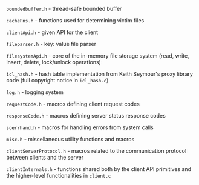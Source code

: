 `boundedbuffer.h` - thread-safe bounded buffer

`cacheFns.h` - functions used for determining victim files

`clientApi.h` - given API for the client

`fileparser.h` - key: value file parser

`filesystemApi.h` - core of the in-memory file storage system (read, write, insert, delete, lock/unlock operations)

`icl_hash.h` - hash table implementation from Keith Seymour's proxy library code (full copyright notice in `icl_hash.c`) 

`log.h` - logging system

`requestCode.h` - macros defining client request codes

`responseCode.h` - macros defining server status response codes

`scerrhand.h` - macros for handling errors from system calls

`misc.h` - miscellaneous utility functions and macros

`clientServerProtocol.h` - macros related to the communication protocol between clients and the server

`clientInternals.h` - functions shared both by the client API primitives and the higher-level functionalities in `client.c`
